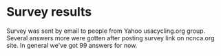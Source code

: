 # Survey results

Survey was sent by email to people from Yahoo usacycling.org group. Several answers more were gotten after posting survey link on ncnca.org site. In general we've got 99 answers for now.